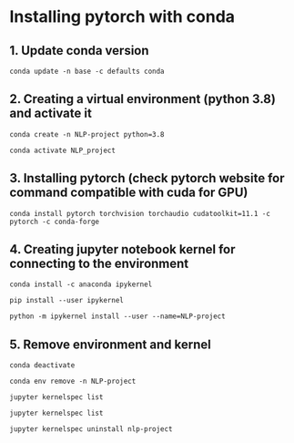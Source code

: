 # Installing pytorch with conda


## 1. Update conda version  

```Shell
conda update -n base -c defaults conda
```

## 2. Creating a virtual environment (python 3.8) and activate it 


```Shell
conda create -n NLP-project python=3.8
```

```Shell
conda activate NLP_project
```

## 3. Installing pytorch (check pytorch website for command compatible with cuda for GPU)


```Shell
conda install pytorch torchvision torchaudio cudatoolkit=11.1 -c pytorch -c conda-forge
```

## 4. Creating jupyter notebook kernel for connecting to the environment 

```Shell
conda install -c anaconda ipykernel
```

```Shell
pip install --user ipykernel
```

```Shell
python -m ipykernel install --user --name=NLP-project
```

## 5. Remove environment and kernel

```Shell
conda deactivate
```

```Shell
conda env remove -n NLP-project
```

```Shell
jupyter kernelspec list
```

```Shell
jupyter kernelspec list
```

```Shell
jupyter kernelspec uninstall nlp-project
```


